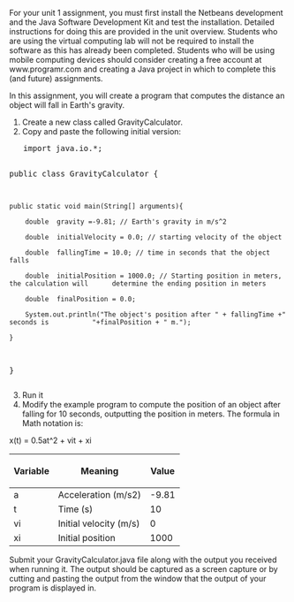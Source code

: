 <p>For your unit 1 assignment, you must first install the Netbeans development and the Java Software Development Kit and test the installation. Detailed instructions for doing this are provided in the unit overview. Students who are using the virtual computing lab will not be required to install the software as this has already been completed. Students who will be using mobile computing devices should consider creating a free account at www.programr.com and creating a Java project in which to complete this (and future) assignments.</p>
<p>In this assignment, you will create a program that computes the distance an object will fall in Earth's gravity.</p>
<ol>
<li>Create a new class called GravityCalculator.</li>
<li>Copy and paste the following initial version:</li>
</ol>
<pre>  	import java.io.*;

public class GravityCalculator {

	public static void main(String[] arguments){

		double  gravity =-9.81; // Earth's gravity in m/s^2

		double  initialVelocity = 0.0; // starting velocity of the object

		double  fallingTime = 10.0; // time in seconds that the object falls

		double  initialPosition = 1000.0; // Starting position in meters, the calculation will 		determine the ending position in meters

		double  finalPosition = 0.0;

		System.out.println("The object's position after " + fallingTime +" seconds is 			"+finalPosition + " m.");

	}
}
  </pre>
<ol start="3">
<li>Run it</li>
<li>Modify the example program to compute the position of an object after falling for 10 seconds, outputting the position in meters. The formula in Math notation is:</li>
</ol>
<p class="text-center">x(t) = 0.5at^2 + vit + xi</p>
<table class="table table-condensed">
<thead>
<tr>
<th>
<p>Variable</p>
</th>
<th>
<p>Meaning</p>
</th>
<th>
<p>Value</p>
</th>
</tr>
</thead>
<tbody>
<tr>
<td>a</td>
<td>Acceleration (m/s2)</td>
<td>-9.81</td>
</tr>
<tr>
<td>t</td>
<td>Time (s)</td>
<td>10</td>
</tr>
<tr>
<td>vi</td>
<td>Initial velocity (m/s)</td>
<td>0</td>
</tr>
<tr>
<td>xi</td>
<td>Initial position</td>
<td>1000</td>
</tr>
</tbody>
</table>
<p>Submit your GravityCalculator.java file along with the output you received when running it. The output should be captured as a screen capture or by cutting and pasting the output from the window that the output of your program is displayed in.</p>
